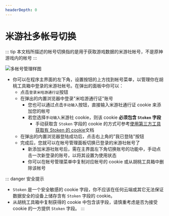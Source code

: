 ```yaml
---
headerDepth: 0
---
```


# 米游社多帐号切换

::: tip
本文档所描述的帐号切换指的是用于获取游戏数据的米游社帐号，不是原神游戏内的帐号
:::

![多帐号管理样图](https://img.alicdn.com/imgextra/i4/1797064093/O1CN01tRs9NH1g6du1XgyDZ_!!1797064093.png)  

- 你可以在程序主界面的左下角，设置按钮的上方找到帐号菜单，以管理你在胡桃工具箱中登录的米游社帐号。在弹出的面板中你可以：
  - 点击`登录米哈游通行证`按钮
  - 在弹出的内置浏览器中登录"米哈游通行证"账号
    - 您也可以通过点击`手动输入`按钮，直接输入米游社通行证 cookie 来添加您的帐号
    - 若您选择`手动输入`米游社 cookie，则该 cookie **必须包含 `Stoken` 字段**
      - 手动获取含 `Stoken` 字段的 cookie 的方式可参考[使用第三方工具获取有 Stoken 的 cookie](/FAQ/get-stoken-cookie-from-the-third-party.md)文档
  - 在弹出的内置浏览器登陆成功后，点击右上角的"我已登陆"按钮
  - 完成后，您就可以在帐号管理面板切换已登录的米游社帐号了
    - 新添加米游社账号后，需在主界面左下角切换账号的功能中，手动点击一次新登录的账号，以将其设置为使用状态
    - 你可以在帐号管理菜单中复制对应帐号的 cookie 或从胡桃工具箱中删除该帐号

::: danger 安全提示
- `Stoken` 是一个安全敏感的 cookie 字段，你不应该在任何云端或其它无法保证数据安全的设备上储存含有 `Stoken` 字段的 cookie。
- 从胡桃工具箱中复制获得的 cookie 中包含该字段，请慎重考虑是否为接受 cookie 的一方提供 `Stoken` 字段。
:::
